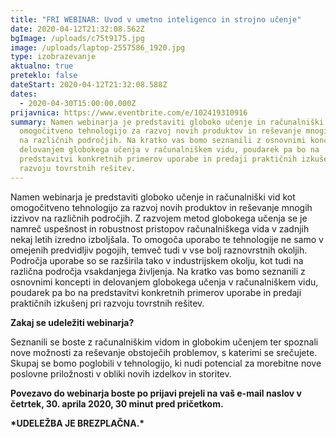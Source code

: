 ```yaml
---
title: "FRI WEBINAR: Uvod v umetno inteligenco in strojno učenje"
date: 2020-04-12T21:32:08.562Z
bgImage: /uploads/c75t9175.jpg
image: /uploads/laptop-2557586_1920.jpg
type: izobrazevanje
aktualno: true
preteklo: false
dateStart: 2020-04-12T21:32:08.588Z
dates:
  - 2020-04-30T15:00:00.000Z
prijavnica: https://www.eventbrite.com/e/102419310916
summary: Namen webinarja je predstaviti globoko učenje in računalniški vid kot
  omogočitveno tehnologijo za razvoj novih produktov in reševanje mnogih izzivov
  na različnih področjih. Na kratko vas bomo seznanili z osnovnimi koncepti in
  delovanjem globokega učenja v računalniškem vidu, poudarek pa bo na
  predstavitvi konkretnih primerov uporabe in predaji praktičnih izkušenj pri
  razvoju tovrstnih rešitev.
---
```

Namen webinarja je predstaviti globoko učenje in računalniški vid kot omogočitveno tehnologijo za razvoj novih produktov in reševanje mnogih izzivov na različnih področjih. Z razvojem metod globokega učenja se je namreč uspešnost in robustnost pristopov računalniškega vida v zadnjih nekaj letih izredno izboljšala. To omogoča uporabo te tehnologije ne samo v omejenih predvidljiv pogojih, temveč tudi v vse bolj raznovrstnih okoljih. Področja uporabe so se razširila tako v industrijskem okolju, kot tudi na različna področja vsakdanjega življenja. Na kratko vas bomo seznanili z osnovnimi koncepti in delovanjem globokega učenja v računalniškem vidu, poudarek pa bo na predstavitvi konkretnih primerov uporabe in predaji praktičnih izkušenj pri razvoju tovrstnih rešitev.


**Zakaj se udeležiti webinarja?**

Seznanili se boste z računalniškim vidom in globokim učenjem ter spoznali nove možnosti za reševanje obstoječih problemov, s katerimi se srečujete. Skupaj se bomo poglobili v tehnologijo, ki nudi potencial za morebitne nove poslovne priložnosti v obliki novih izdelkov in storitev.


**Povezavo do webinarja boste po prijavi prejeli na vaš e-mail naslov v četrtek, 30. aprila 2020, 30 minut pred pričetkom.**

**\*UDELEŽBA JE BREZPLAČNA.\***
